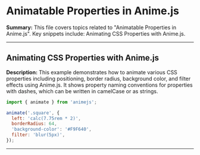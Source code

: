 # Animatable Properties in Anime.js

**Summary:** This file covers topics related to "Animatable Properties in Anime.js". Key snippets include: Animating CSS Properties with Anime.js.

---

## Animating CSS Properties with Anime.js

**Description:** This example demonstrates how to animate various CSS properties including positioning, border radius, background color, and filter effects using Anime.js. It shows property naming conventions for properties with dashes, which can be written in camelCase or as strings.

```javascript
import { animate } from 'animejs';

animate('.square', {
  left: 'calc(7.75rem * 2)',
  borderRadius: 64,
  'background-color': '#F9F640',
  filter: 'blur(5px)',
});
```

---